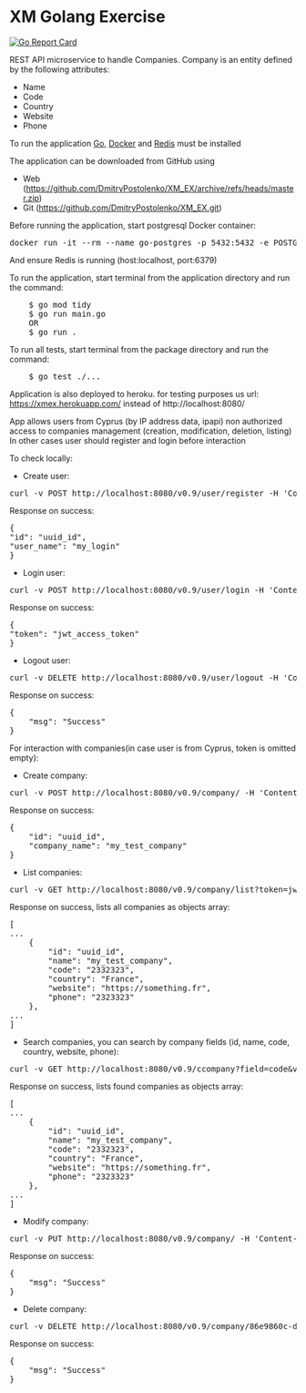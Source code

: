 # XM Golang Exercise

[![Go Report Card](https://goreportcard.com/badge/github.com/DmitryPostolenko/lets-go-chat)](https://goreportcard.com/report/github.com/DmitryPostolenko/lets-go-chat)

REST API microservice to handle Companies. 
Company is an entity defined by the following attributes:
- Name
- Code
- Country
- Website
- Phone

To run the application [Go](https://golang.org/doc/install), 
[Docker](https://www.docker.com/get-started) and 
[Redis](https://redis.io/docs/getting-started/) must be installed

The application can be downloaded from GitHub using
- Web (https://github.com/DmitryPostolenko/XM_EX/archive/refs/heads/master.zip)
- Git (https://github.com/DmitryPostolenko/XM_EX.git)

Before running the application, start postgresql Docker container:
<pre>
docker run -it --rm --name go-postgres -p 5432:5432 -e POSTGRES_USER=postgres -e POSTGRES_PASSWORD=secret -e PGDATA=/var/lib/postgresql/data/pgdata -v ~/local-go-postgres:/var/lib/postgresql/data postgres:14.0
</pre>

And ensure Redis is running (host:localhost, port:6379)

To run the application, start terminal from the application directory and run the command:
<pre>
    $ go mod tidy
    $ go run main.go
    OR
    $ go run .
</pre>

To run all tests, start terminal from the package directory and run the command:
<pre>
    $ go test ./...
</pre>

Application is also deployed to heroku. for testing purposes us url: https://xmex.herokuapp.com/ instead of http://localhost:8080/

App allows users from Cyprus (by IP address data, ipapi) non authorized access to companies management (creation, modification, deletion, listing)
In other cases user should register and login before interaction

To check locally:

- Create user:
<pre>
curl -v POST http://localhost:8080/v0.9/user/register -H 'Content-Type: application/json' -d '{"userName":"my_login","password":"my_password"}'
</pre>
Response on success:
<pre>
{
"id": "uuid_id",
"user_name": "my_login"
}
</pre>

- Login user:
<pre>
curl -v POST http://localhost:8080/v0.9/user/login -H 'Content-Type: application/json' -d '{"userName":"my_login","password":"my_password"}'
</pre>
Response on success:
<pre>
{
"token": "jwt_access_token"
}
</pre>

- Logout user:
<pre>
curl -v DELETE http://localhost:8080/v0.9/user/logout -H 'Content-Type: application/json' -d '{"token": "jwt_access_token"}'
</pre>
Response on success:
<pre>
{
    "msg": "Success"
}
</pre>

For interaction with companies(in case user is from Cyprus, token is omitted empty):

- Create company:
<pre>
curl -v POST http://localhost:8080/v0.9/company/ -H 'Content-Type: application/json' -d '{"token":"jwt_access_token", "name":"my_test_company","code":"2332323","country":"France","website":"https://something.fr","phone":"2323323"}'
</pre>
Response on success:
<pre>
{
    "id": "uuid_id",
    "company_name": "my_test_company"
}
</pre>

- List companies:
<pre>
curl -v GET http://localhost:8080/v0.9/company/list?token=jwt_access_token
</pre>
Response on success, lists all companies as objects array:
<pre>
[
...
    {
        "id": "uuid_id",
        "name": "my_test_company",
        "code": "2332323",
        "country": "France",
        "website": "https://something.fr",
        "phone": "2323323"
    },
...
]
</pre>

- Search companies, you can search by company fields (id, name, code, country, website, phone):
<pre>
curl -v GET http://localhost:8080/v0.9/ccompany?field=code&value=23323&token=jwt_access_token
</pre>
Response on success, lists found companies as objects array:
<pre>
[
...
    {
        "id": "uuid_id",
        "name": "my_test_company",
        "code": "2332323",
        "country": "France",
        "website": "https://something.fr",
        "phone": "2323323"
    },
...
]
</pre>

- Modify company:
<pre>
curl -v PUT http://localhost:8080/v0.9/company/ -H 'Content-Type: application/json' -d '{"token": "jwt_access_token","id":"fd66824d-521f-4e6f-63d7-88da84500663","name":"www","code":"2332323","country":"Ukraine","website":"https://something.com","phone":"2323323"}'
</pre>
Response on success:
<pre>
{
    "msg": "Success"
}
</pre>

- Delete company:
<pre>
curl -v DELETE http://localhost:8080/v0.9/company/86e9860c-d11b-4317-7625-c95ee3db87c7?token=jwt_access_token
</pre>
Response on success:
<pre>
{
    "msg": "Success"
}
</pre>